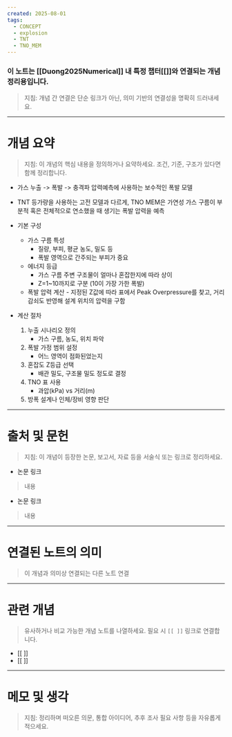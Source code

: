 ```yaml
---
created: 2025-08-01
tags:
  - CONCEPT
  - explosion
  - TNT
  - TNO_MEM
---
```

### 이 노트는 [[Duong2025Numerical]] 내 특정 챕터[[]]와 연결되는 개념 정리용입니다.  
> 지침: 개념 간 연결은 단순 링크가 아닌, 의미 기반의 연결성을 명확히 드러내세요.  
---

# 개념 요약  
> 지침: 이 개념의 핵심 내용을 정의하거나 요약하세요. 조건, 기준, 구조가 있다면 함께 정리합니다.

- 가스 누출 -> 폭발 -> 충격파 압력예측에 사용하는 보수적인 폭발 모델
- TNT 등가량을 사용하는 고전 모델과 다르게, TNO MEM은 가연성 가스 구름이 부분적 혹은 전체적으로 연소했을 때 생기는 폭발 압력을 예측

- 기본 구성
	- 가스 구름 특성
		- 질량, 부피, 평균 농도, 밀도 등
		- 폭발 영역으로 간주되는 부피가 중요
	- 에너지 등급
		- 가스 구름 주변 구조물이 얼마나 혼잡한지에 따라 상이
		- Z=1~10까지로 구분 (10이 가장 가한 폭발)
	- 폭발 압력 계산
			- 지정된 Z값에 따라 표에서 Peak Overpressure를 찾고, 거리 감쇠도 반영해 설계 위치의 압력을 구함

- 계산 절차
	1. 누출 시나리오 정의
		-  가스 구름, 농도, 위치 파악
	2. 폭발 가정 범위 설정
		- 어느 영역이 점화된었는지
	3. 혼잡도 Z등급 선택
		- 배관 밀도, 구조물 밀도 정도로 결정
	4. TNO 표 사용
		- 과압(kPa) vs 거리(m)
	5. 방폭 설계나 인체/장비 영향 판단



---

# 출처 및 문헌  
> 지침: 이 개념이 등장한 논문, 보고서, 자료 등을 서술식 또는 링크로 정리하세요.

- 논문 링크
> 내용
- 논문 링크
>  내용 

---

# 연결된 노트의 의미  
> 이 개념과 의미상 연결되는 다른 노트 연결

---

# 관련 개념  
> 유사하거나 비교 가능한 개념 노트를 나열하세요. 필요 시 `[[ ]]` 링크로 연결합니다.

- [[ ]]
- [[ ]]

---

# 메모 및 생각  
> 지침: 정리하며 떠오른 의문, 통합 아이디어, 추후 조사 필요 사항 등을 자유롭게 적으세요.


